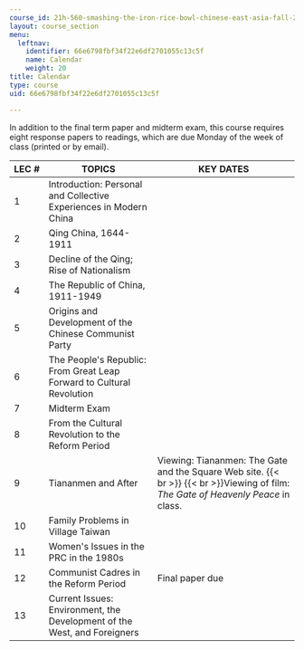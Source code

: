 ```yaml
---
course_id: 21h-560-smashing-the-iron-rice-bowl-chinese-east-asia-fall-2004
layout: course_section
menu:
  leftnav:
    identifier: 66e6798fbf34f22e6df2701055c13c5f
    name: Calendar
    weight: 20
title: Calendar
type: course
uid: 66e6798fbf34f22e6df2701055c13c5f

---
```


In addition to the final term paper and midterm exam, this course requires eight response papers to readings, which are due Monday of the week of class (printed or by email).

| LEC # | TOPICS | KEY DATES |
| --- | --- | --- |
| 1 | Introduction: Personal and Collective Experiences in Modern China | &nbsp; |
| 2 | Qing China, 1644-1911 | &nbsp; |
| 3 | Decline of the Qing; Rise of Nationalism | &nbsp; |
| 4 | The Republic of China, 1911-1949 | &nbsp; |
| 5 | Origins and Development of the Chinese Communist Party | &nbsp; |
| 6 | The People's Republic: From Great Leap Forward to Cultural Revolution | &nbsp; |
| 7 | Midterm Exam | &nbsp; |
| 8 | From the Cultural Revolution to the Reform Period | &nbsp; |
| 9 | Tiananmen and After | Viewing: Tiananmen: The Gate and the Square Web site.  {{< br >}}  {{< br >}}Viewing of film: _The Gate of Heavenly Peace_ in class. |
| 10 | Family Problems in Village Taiwan | &nbsp; |
| 11 | Women's Issues in the PRC in the 1980s | &nbsp; |
| 12 | Communist Cadres in the Reform Period | Final paper due |
| 13 | Current Issues: Environment, the Development of the West, and Foreigners |